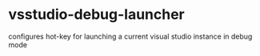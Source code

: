 vsstudio-debug-launcher
=======================

configures hot-key for launching a current visual studio instance in debug mode
